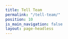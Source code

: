 ```yaml
---
title: Tell Team
permalink: "/tell-team/"
position: 10
is_main_navigation: false
layout: page-headless
---
```


